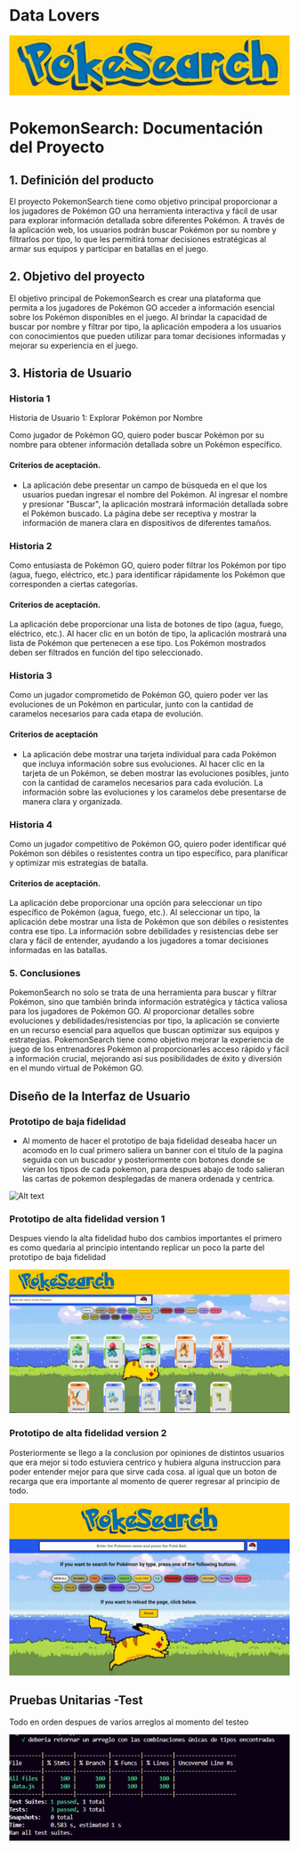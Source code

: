 # Data Lovers

![Alt text](src/img/modal/banner.JPG)


# PokemonSearch: Documentación del Proyecto

## 1. Definición del producto

El proyecto PokemonSearch tiene como objetivo principal proporcionar a los jugadores de Pokémon GO una herramienta interactiva y fácil de usar para explorar información detallada sobre diferentes Pokémon. A través de la aplicación web, los usuarios podrán buscar Pokémon por su nombre y filtrarlos por tipo, lo que les permitirá tomar decisiones estratégicas al armar sus equipos y participar en batallas en el juego.

## 2. Objetivo del proyecto

El objetivo principal de PokemonSearch es crear una plataforma que permita a los jugadores de Pokémon GO acceder a información esencial sobre los Pokémon disponibles en el juego. Al brindar la capacidad de buscar por nombre y filtrar por tipo, la aplicación empodera a los usuarios con conocimientos que pueden utilizar para tomar decisiones informadas y mejorar su experiencia en el juego.

## 3. Historia de Usuario


### Historia 1

Historia de Usuario 1: Explorar Pokémon por Nombre

Como jugador de Pokémon GO, quiero poder buscar Pokémon por su nombre para obtener información detallada sobre un Pokémon específico.

 #### Criterios de aceptación. 
* La aplicación debe presentar un campo de búsqueda en el que los usuarios puedan ingresar el nombre del Pokémon.
Al ingresar el nombre y presionar "Buscar", la aplicación mostrará información detallada sobre el Pokémon buscado.
La página debe ser receptiva y mostrar la información de manera clara en dispositivos de diferentes tamaños.


### Historia 2

Como entusiasta de Pokémon GO, quiero poder filtrar los Pokémon por tipo (agua, fuego, eléctrico, etc.) para identificar rápidamente los Pokémon que corresponden a ciertas categorías.

#### Criterios de aceptación.
La aplicación debe proporcionar una lista de botones de tipo (agua, fuego, eléctrico, etc.).
Al hacer clic en un botón de tipo, la aplicación mostrará una lista de Pokémon que pertenecen a ese tipo.
Los Pokémon mostrados deben ser filtrados en función del tipo seleccionado.
       


### Historia 3

Como un jugador comprometido de Pokémon GO, quiero poder ver las evoluciones de un Pokémon en particular, junto con la cantidad de caramelos necesarios para cada etapa de evolución.
#### Criterios de aceptación
* La aplicación debe mostrar una tarjeta individual para cada Pokémon que incluya información sobre sus evoluciones.
Al hacer clic en la tarjeta de un Pokémon, se deben mostrar las evoluciones posibles, junto con la cantidad de caramelos necesarios para cada evolución.
La información sobre las evoluciones y los caramelos debe presentarse de manera clara y organizada.


### Historia 4

Como un jugador competitivo de Pokémon GO, quiero poder identificar qué Pokémon son débiles o resistentes contra un tipo específico, para planificar y optimizar mis estrategias de batalla.
#### Criterios de aceptación.
La aplicación debe proporcionar una opción para seleccionar un tipo específico de Pokémon (agua, fuego, etc.).
Al seleccionar un tipo, la aplicación debe mostrar una lista de Pokémon que son débiles o resistentes contra ese tipo.
La información sobre debilidades y resistencias debe ser clara y fácil de entender, ayudando a los jugadores a tomar decisiones informadas en las batallas.

### 5. Conclusiones

PokemonSearch no solo se trata de una herramienta para buscar y filtrar Pokémon, sino que también brinda información estratégica y táctica valiosa para los jugadores de Pokémon GO. Al proporcionar detalles sobre evoluciones y debilidades/resistencias por tipo, la aplicación se convierte en un recurso esencial para aquellos que buscan optimizar sus equipos y estrategias. PokemonSearch tiene como objetivo mejorar la experiencia de juego de los entrenadores Pokémon al proporcionarles acceso rápido y fácil a información crucial, mejorando así sus posibilidades de éxito y diversión en el mundo virtual de Pokémon GO.


## Diseño de la Interfaz de Usuario

### Prototipo de baja fidelidad
* Al momento de hacer el prototipo de baja fidelidad deseaba hacer un acomodo en lo cual primero saliera un banner con el titulo de la pagina seguida con un buscador y posteriormente con botones donde se vieran los tipos de cada pokemon, para despues abajo de todo salieran las cartas de pokemon desplegadas de manera ordenada y centrica.

![Alt text](src/img/modal/bajafidelidad.jpeg)

### Prototipo de alta fidelidad  version 1

Despues viendo la alta fidelidad hubo dos cambios importantes el primero es como quedaria al principio intentando replicar un  poco la parte del prototipo de baja fidelidad

![Alt text](<src/img/modal/alta1.JPG>)

### Prototipo de alta fidelidad  version 2

Posteriormente se llego a la conclusion por opiniones de distintos usuarios que era mejor si todo estuviera centrico y hubiera alguna instruccion para poder entender mejor para que sirve cada cosa. al igual que un boton de recarga que era importante al momento de querer regresar al principio de todo.

![Alt text](<src/img/modal/alta2.JPG>)


## Pruebas Unitarias -Test 

Todo en orden despues de varios arreglos al momento del testeo

![Alt text](<src/img/modal/testpasado.JPG>)